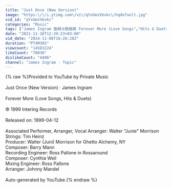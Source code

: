 ```yaml
---
title: "Just Once (New Version)"
image: "https:\/\/i.ytimg.com\/vi\/qYxGmzVbvkc\/hqdefault.jpg"
vid_id: "qYxGmzVbvkc"
categories: "Music"
tags: ["James Ingram 詹姆士殷格朗 Forever More (Love Songs","Hits & Duets) Just Once"]
date: "2021-11-16T12:39:23+03:00"
vid_date: "2014-11-08T16:26:28Z"
duration: "PT4M30S"
viewcount: "14583224"
likeCount: "70030"
dislikeCount: "4496"
channel: "James Ingram - Topic"
---
```

{% raw %}Provided to YouTube by Private Music<br /><br />Just Once (New Version) · James Ingram<br /><br />Forever More (Love Songs, Hits &amp; Duets)<br /><br />℗ 1999 Intering Records<br /><br />Released on: 1999-04-12<br /><br />Associated  Performer, Arranger, Vocal  Arranger: Walter &quot;Junie&quot; Morrison<br />Strings: Tim Heinz<br />Producer: Walter (Juni) Morrison for Ghetto Alchemy, NY<br />Composer: Barry Mann<br />Recording  Engineer: Ross Pallone in Rossaround<br />Composer: Cynthia Weil<br />Mixing  Engineer: Ross Pallone<br />Arranger: Johnny Mandel<br /><br />Auto-generated by YouTube.{% endraw %}
